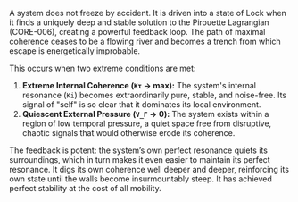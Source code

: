 A system does not freeze by accident. It is driven into a state of Lock when it finds a uniquely deep and stable solution to the Pirouette Lagrangian (CORE-006), creating a powerful feedback loop. The path of maximal coherence ceases to be a flowing river and becomes a trench from which escape is energetically improbable.

This occurs when two extreme conditions are met:

1.  **Extreme Internal Coherence (`Kτ` → max):** The system's internal resonance (`Ki`) becomes extraordinarily pure, stable, and noise-free. Its signal of "self" is so clear that it dominates its local environment.
2.  **Quiescent External Pressure (`V_Γ` → 0):** The system exists within a region of low temporal pressure, a quiet space free from disruptive, chaotic signals that would otherwise erode its coherence.

The feedback is potent: the system’s own perfect resonance quiets its surroundings, which in turn makes it even easier to maintain its perfect resonance. It digs its own coherence well deeper and deeper, reinforcing its own state until the walls become insurmountably steep. It has achieved perfect stability at the cost of all mobility.